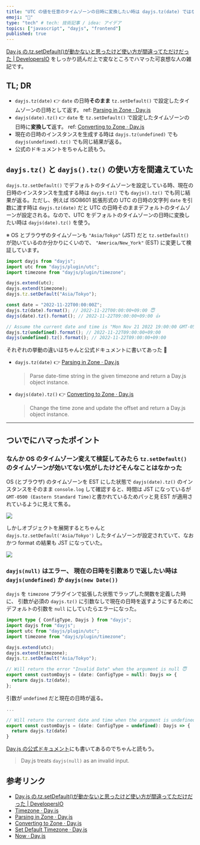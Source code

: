 ```yaml
---
title: "UTC の値を任意のタイムゾーンの日時に変換したい時は dayjs.tz(date) ではなく dayjs(date).tz() を使おう"
emoji: "📆"
type: "tech" # tech: 技術記事 / idea: アイデア
topics: ["javascript", "dayjs", "frontend"]
published: true
---
```


[Day.js の.tz.setDefault()が動かないと思ったけど使い方が間違ってただけだった | DevelopersIO](https://dev.classmethod.jp/articles/day-js-timezone-set-default/) をしっかり読んだ上で変なところでハマった可哀想な人の雑記です。

## TL; DR

- `dayjs.tz(date)` 👉 `date` の日時**そのまま** `tz.setDefault()` で設定したタイムゾーンの日時として返す。 ref: [Parsing in Zone · Day.js](https://day.js.org/docs/en/timezone/parsing-in-zone)
- `dayjs(date).tz()` 👉 `date` を `tz.setDefault()` で設定したタイムゾーンの日時に**変換して**返す。 ref: [Converting to Zone · Day.js](https://day.js.org/docs/en/timezone/converting-to-zone)
- 現在の日時のインスタンスを生成する時は `dayjs.tz(undefined)` でも `dayjs(undefined).tz()` でも同じ結果が返る。
- 公式のドキュメントをちゃんと読もう。

## `dayjs.tz()` と `dayjs().tz()` の使い方を間違えていた

`dayjs.tz.setDefault()` でデフォルトのタイムゾーンを設定している時、現在の日時のインスタンスを生成する時は `dayjs.tz()` でも `dayjs().tz()` でも同じ結果が返る。ただし、例えば ISO8601 拡張形式の UTC の日時の文字列 `date` を引数に渡す時は `dayjs.tz(date)` だと UTC の日時そのままデフォルトのタイムゾーンが設定される。なので、UTC をデフォルトのタイムゾーンの日時に変換したい時は `dayjs(date).tz()` を使う。

※ OS とブラウザのタイムゾーンも `"Asia/Tokyo"` (JST) だと `tz.setDefault()` が効いているのか分かりにくいので、 `"America/New_York"` (EST) に変更して検証しています。

```typescript
import dayjs from "dayjs";
import utc from "dayjs/plugin/utc";
import timezone from "dayjs/plugin/timezone";

dayjs.extend(utc);
dayjs.extend(timezone);
dayjs.tz.setDefault("Asia/Tokyo");

const date = "2022-11-22T00:00:00Z";
dayjs.tz(date).format(); // 2022-11-22T00:00:00+09:00 😇
dayjs(date).tz().format(); // 2022-11-22T09:00:00+09:00 👍

// Assume the current date and time is "Mon Nov 21 2022 19:00:00 GMT-0500 (Eastern Standard Time)"
dayjs.tz(undefined).format(); // 2022-11-22T09:00:00+09:00
dayjs(undefined).tz().format(); // 2022-11-22T09:00:00+09:00
```

それぞれの挙動の違いはちゃんと公式ドキュメントに書いてあった 🙈

- `dayjs.tz(date)` 👉 [Parsing in Zone · Day.js](https://day.js.org/docs/en/timezone/parsing-in-zone)
  > Parse date-time string in the given timezone and return a Day.js object instance.
- `dayjs(date).tz()` 👉 [Converting to Zone · Day.js](https://day.js.org/docs/en/timezone/converting-to-zone)
  > Change the time zone and update the offset and return a Day.js object instance.

---

## ついでにハマったポイント

### なんか OS のタイムゾーン変えて検証してみたら `tz.setDefault()` のタイムゾーンが効いてない気がしたけどそんなことはなかった

OS (とブラウザ) のタイムゾーンを EST にした状態で `dayjs(date).tz()` のインスタンスをそのまま `console.log` して確認すると、時間は JST になっているが `GMT-0500 (Eastern Standard Time)`と書かれているためパッと見 EST が適用されているように見えて焦る。

![](https://storage.googleapis.com/zenn-user-upload/2f8d69490a4f-20221123.png)

しかしオブジェクトを展開するとちゃんと `dayjs.tz.setDefault('Asia/Tokyo')` したタイムゾーンが設定されていて、なおかつ format の結果も JST になっていた。

![](https://storage.googleapis.com/zenn-user-upload/0c2bcc5e5f76-20221123.png)

### `dayjs(null)` はエラー、 現在の日時を引数ありで返したい時は `dayjs(undefined)` か `dayjs(new Date())`

`dayjs` を `timezone` プラグインで拡張した状態でラップした関数を定義した時に、 引数が必須の `dayjs.tz()` に引数なしで現在の日時を返すようにするためにデフォルトの引数を `null` にしていたらエラーになった。

```typescript
import type { ConfigType, Dayjs } from "dayjs";
import dayjs from "dayjs";
import utc from "dayjs/plugin/utc";
import timezone from "dayjs/plugin/timezone";

dayjs.extend(utc);
dayjs.extend(timezone);
dayjs.tz.setDefault("Asia/Tokyo");

// Will return the error "Invalid Date" when the argument is null 😇
export const customDayjs = (date: ConfigType = null): Dayjs => {
  return dayjs.tz(date);
};
```

引数が `undefined` だと現在の日時が返る。

```typescript
...

// Will return the current date and time when the argument is undefined 👍
export const customDayjs = (date: ConfigType = undefined): Dayjs => {
  return dayjs.tz(date)
}
```

[Day.js の公式ドキュメント](https://day.js.org/docs/en/parse/now)にも書いてあるのでちゃんと読もう。

> Day.js treats `dayjs(null)` as an invalid input.

## 参考リンク

- [Day.js の.tz.setDefault()が動かないと思ったけど使い方が間違ってただけだった | DevelopersIO](https://dev.classmethod.jp/articles/day-js-timezone-set-default/)
- [Timezone · Day.js](https://day.js.org/docs/en/plugin/timezone)
- [Parsing in Zone · Day.js](https://day.js.org/docs/en/timezone/parsing-in-zone)
- [Converting to Zone · Day.js](https://day.js.org/docs/en/timezone/converting-to-zone)
- [Set Default Timezone · Day.js](https://day.js.org/docs/en/timezone/set-default-timezone)
- [Now · Day.js](https://day.js.org/docs/en/parse/now)
